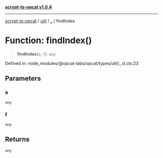 [**scrypt-ts-opcat v1.0.4**](../../../../README.md)

***

[scrypt-ts-opcat](../../../../README.md) / [util](../../README.md) / [\_](../README.md) / findIndex

# Function: findIndex()

> **findIndex**(`a`, `f`): `any`

Defined in: node\_modules/@opcat-labs/opcat/types/util/\_.d.cts:23

## Parameters

### a

`any`

### f

`any`

## Returns

`any`
